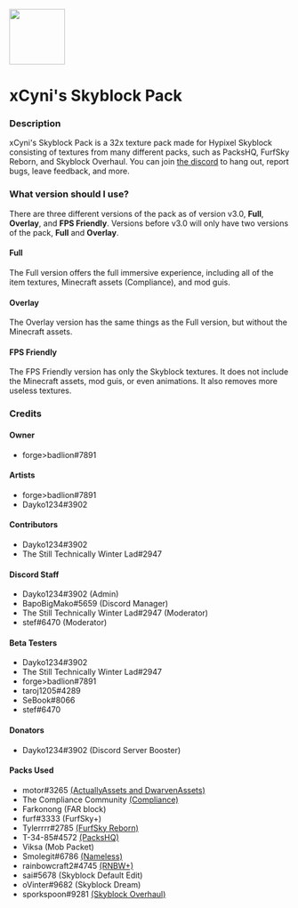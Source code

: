 <img src='https://i.imgur.com/DtdZpNV.png' width='100'></img>
# xCyni's Skyblock Pack
### Description
xCyni's Skyblock Pack is a 32x texture pack made for Hypixel Skyblock consisting of textures from many different packs, such as PacksHQ, FurfSky Reborn, and Skyblock Overhaul. You can join [the discord](https://discord.gg/QremRHP) to hang out, report bugs, leave feedback, and more.

### What version should I use?

There are three different versions of the pack as of version v3.0, **Full**, **Overlay**, and **FPS Friendly**.
Versions before v3.0 will only have two versions of the pack, **Full** and **Overlay**.

#### Full
The Full version offers the full immersive experience, including all of the item textures, Minecraft assets (Compliance), and mod guis.
#### Overlay
The Overlay version has the same things as the Full version, but without the Minecraft assets.
#### FPS Friendly
The FPS Friendly version has only the Skyblock textures. It does not include the Minecraft assets, mod guis, or even animations. It also removes more useless textures.

### Credits
#### Owner
- forge>badlion#7891
#### Artists
- forge>badlion#7891
- Dayko1234#3902
#### Contributors
- Dayko1234#3902
- The Still Technically Winter Lad#2947
#### Discord Staff
- Dayko1234#3902 (Admin)
- BapoBigMako#5659 (Discord Manager)
- The Still Technically Winter Lad#2947 (Moderator)
- stef#6470 (Moderator)
#### Beta Testers
- Dayko1234#3902
- The Still Technically Winter Lad#2947
- forge>badlion#7891
- taroj1205#4289
- SeBook#8066
- stef#6470
#### Donators
- Dayko1234#3902 (Discord Server Booster)
#### Packs Used
- motor#3265 [(ActuallyAssets and DwarvenAssets)](https://discord.gg/ABHrh6K3Fh)
- The Compliance Community [(Compliance)](https://compliancepack.net)
- Farkonong (FAR block)
- furf#3333 (FurfSky+)
- Tylerrrr#2785 [(FurfSky Reborn)](discord.gg/fsr)
- T-34-85#4572 [(PacksHQ)](https://discord.gg/4Uknz7zQna)
- Viksa (Mob Packet)
- Smolegit#6786 [(Nameless)](https://discord.gg/ahqm9FxyWg)
- rainbowcraft2#4745 [(RNBW+)](https://discord.com/invite/dcdsnvG4Q4)
- sai#5678 (Skyblock Default Edit)
- oVinter#9682 (Skyblock Dream)
- sporkspoon#9281 [(Skyblock Overhaul)](https://discord.gg/TENxPJRjxt)
